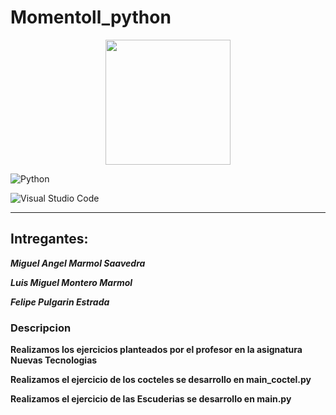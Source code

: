 # Momentoll_python

<p align = "center"> 
  <img width="200" heigth= "200" src= "https://i0.wp.com/www.baoss.es/wp-content/uploads/2020/10/python-5-pho.jpg?fit=1024%2C1024&ssl=1">
  </p>
  
  ![Python](https://img.shields.io/badge/python-3670A0?style=for-the-badge&logo=python&logoColor=ffdd54)
  
  ![Visual Studio Code](https://img.shields.io/badge/Visual%20Studio%20Code-0078d7.svg?style=for-the-badge&logo=visual-studio-code&logoColor=white)
  ***
  
  ## Intregantes: 

  ***Miguel Angel Marmol Saavedra***

  ***Luis Miguel Montero Marmol***

  ***Felipe Pulgarin Estrada***
  
### Descripcion
**Realizamos los ejercicios planteados por el profesor en la asignatura Nuevas Tecnologias**

**Realizamos el ejercicio de los cocteles se desarrollo en main_coctel.py**

**Realizamos el ejercicio de las Escuderias se desarrollo en main.py**

